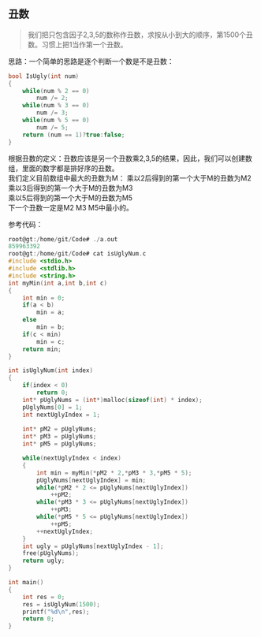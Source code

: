 ## 丑数
> 我们把只包含因子2,3,5的数称作丑数，求按从小到大的顺序，第1500个丑数。习惯上把1当作第一个丑数。

思路：一个简单的思路是逐个判断一个数是不是丑数：
```c
bool IsUgly(int num)
{
	while(num % 2 == 0)
		num /= 2;
	while(num % 3 == 0)
		num /= 3;
	while(num % 5 == 0)
		num /= 5;
	return (num == 1)?true:false;
}
```
根据丑数的定义：丑数应该是另一个丑数乘2,3,5的结果，因此，我们可以创建数组，里面的数字都是排好序的丑数。  
我们定义目前数组中最大的丑数为M：
乘以2后得到的第一个大于M的丑数为M2  
乘以3后得到的第一个大于M的丑数为M3  
乘以5后得到的第一个大于M的丑数为M5  
下一个丑数一定是M2 M3 M5中最小的。

参考代码：
```c
root@gt:/home/git/Code# ./a.out 
859963392
root@gt:/home/git/Code# cat isUglyNum.c 
#include <stdio.h>
#include <stdlib.h>
#include <string.h>
int myMin(int a,int b,int c)
{
	int min = 0;
	if(a < b)
		min = a;
	else
		min = b;
	if(c < min)
		min = c;
	return min;
}

int isUglyNum(int index)
{
	if(index < 0)
		return 0;
	int* pUglyNums = (int*)malloc(sizeof(int) * index);
	pUglyNums[0] = 1;
	int nextUglyIndex = 1;
	
	int* pM2 = pUglyNums;
	int* pM3 = pUglyNums;
	int* pM5 = pUglyNums;

	while(nextUglyIndex < index)
	{
		int min = myMin(*pM2 * 2,*pM3 * 3,*pM5 * 5);
		pUglyNums[nextUglyIndex] = min;
		while(*pM2 * 2 <= pUglyNums[nextUglyIndex])
			++pM2;
		while(*pM3 * 3 <= pUglyNums[nextUglyIndex])
			++pM3;
		while(*pM5 * 5 <= pUglyNums[nextUglyIndex])
			++pM5;
		++nextUglyIndex;
	}
	int ugly = pUglyNums[nextUglyIndex - 1];
	free(pUglyNums);
	return ugly;
}

int main()
{
	int res = 0;
	res = isUglyNum(1500);
	printf("%d\n",res);
	return 0;
}

```

